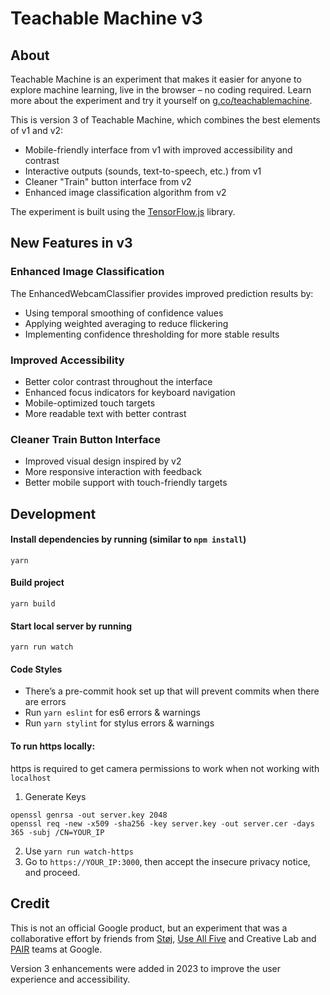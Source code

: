 # Teachable Machine v3

## About

Teachable Machine is an experiment that makes it easier for anyone to explore machine learning, live in the browser – no coding required. Learn more about the experiment and try it yourself on [g.co/teachablemachine](https://g.co/teachablemachine).

This is version 3 of Teachable Machine, which combines the best elements of v1 and v2:

- Mobile-friendly interface from v1 with improved accessibility and contrast
- Interactive outputs (sounds, text-to-speech, etc.) from v1
- Cleaner "Train" button interface from v2
- Enhanced image classification algorithm from v2

The experiment is built using the [TensorFlow.js](https://js.tensorflow.org/) library.

## New Features in v3

### Enhanced Image Classification

The EnhancedWebcamClassifier provides improved prediction results by:

- Using temporal smoothing of confidence values
- Applying weighted averaging to reduce flickering
- Implementing confidence thresholding for more stable results

### Improved Accessibility

- Better color contrast throughout the interface
- Enhanced focus indicators for keyboard navigation
- Mobile-optimized touch targets
- More readable text with better contrast

### Cleaner Train Button Interface

- Improved visual design inspired by v2
- More responsive interaction with feedback
- Better mobile support with touch-friendly targets

## Development

#### Install dependencies by running (similar to `npm install`)

```
yarn
```

#### Build project

```
yarn build
```

#### Start local server by running

```
yarn run watch
```

#### Code Styles

- There’s a pre-commit hook set up that will prevent commits when there are errors
- Run `yarn eslint` for es6 errors & warnings
- Run `yarn stylint` for stylus errors & warnings

#### To run https locally:

https is required to get camera permissions to work when not working with `localhost`

1. Generate Keys

```
openssl genrsa -out server.key 2048
openssl req -new -x509 -sha256 -key server.key -out server.cer -days 365 -subj /CN=YOUR_IP
```

2. Use `yarn run watch-https`
3. Go to `https://YOUR_IP:3000`, then accept the insecure privacy notice, and proceed.

## Credit

This is not an official Google product, but an experiment that was a collaborative effort by friends from [Støj](http://stoj.io/), [Use All Five](https://useallfive.com/) and Creative Lab and [PAIR](https://ai.google/pair/) teams at Google.

Version 3 enhancements were added in 2023 to improve the user experience and accessibility.
